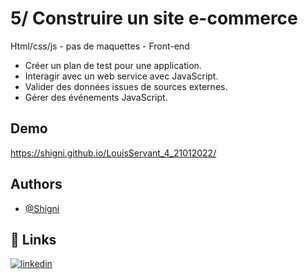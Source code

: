 # 5/ Construire un site e-commerce 

Html/css/js - pas de maquettes - Front-end
- Créer un plan de test pour une application.
- Interagir avec un web service avec JavaScript.
- Valider des données issues de sources externes.
- Gérer des événements JavaScript.


## Demo

 https://shigni.github.io/LouisServant_4_21012022/


## Authors

- [@Shigni](https://www.github.com/shigni)


## 🔗 Links
[![linkedin](https://img.shields.io/badge/linkedin-0A66C2?style=for-the-badge&logo=linkedin&logoColor=white)](https://www.linkedin.com/in/louis-servant-0985761ba/)


